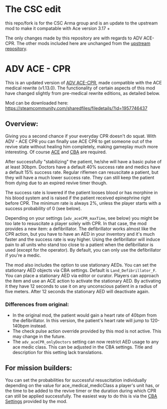# The CSC edit

this repo/fork is for the CSC Arma group and is an update to the upstream mod to make it compatable with Ace version 3.17 +


The only changes made by this repository are with regards to ADV ACE-CPR. The other mods included here are unchanged from the
[upstream repository][ADV].

# ADV ACE - CPR

This is an updated version of [ADV ACE-CPR][ADV], made compatible with the ACE medical rewrite (v1.13.0). The functionality of
certain aspects of this mod have changed slightly from pre-medical rewrite editions, as detailed below.

Mod can be downloaded here: https://steamcommunity.com/sharedfiles/filedetails/?id=1957746437

## Overview:

Giving you a second chance if your everyday CPR doesn't do squat. With ADV - ACE CPR you can finally use ACE CPR to get someone
out of the revive state without healing him completely, making gameplay much more interesting. Of course [ACE][ACE] and
[CBA][CBA] are required.

After successfully "stabilizing" the patient, he/she will have a basic pulse of at least 30bpm. Doctors have a default 40%
success rate and medics have a default 15% success rate. Regular riflemen can resuscitate a patient, but they will have a much
lower success rate. They can still keep the patient from dying due to an expired revive timer though.

The success rate is lowered if the patient looses blood or has morphine in his blood system and is raised if the patient received
epinephrine right before CPR. The minimum rate is always 2%, unless the player starts with a success probability of 0 (see
below).

Depending on your settings (`adv_aceCPR_maxTime`, see below) you might be too late to resuscitate a player solely with CPR. In that
case, the mod provides a new item: a defibrillator. The defibrillator works almost like the CPR action, but you have to have an
AED in your inventory and it's much faster and the success rate is way higher. Using the defibrillator will induce pain to all
units who stand too close to a patient when the defibrillator is used (except for the operator). By default, you can only use the
defibrillator if you're a medic.

The mod also includes the option to use stationary AEDs. You can set the stationary AED objects via CBA settings. Default is
`Land_Defibrillator_F`. You can place a stationary AED via editor or curator. Players can approach the item and use an ACE action
to activate the stationary AED. By activating it they have 12 seconds to use it on any unconscious patient in a radius of five
meters. After 12 seconds the stationary AED will deactivate again.

### Differences from original:

* In the original mod, the patient would gain a heart rate of 40bpm from the defibrillator. In this version, the patient's heart
  rate will jump to 120-140bpm instead.
* The check pulse action override provided by this mod is not active. This may change in the future.
* The `adv_aceCPR_onlyDoctors` setting can now restrict AED usage to any ace medic class. This can be adjusted in the CBA
  settings. Title and description for this setting lack translations.

## For mission builders:

You can set the probabilities for successful resuscitation individually depending on the value for ace_medical_medicClass a
player's unit has, or the time to be added to the revive timer or the duration during which CPR can still be applied
successfully. The easiest way to do this is via the [CBA Settings][1] provided by the mod.


[ADV]: https://github.com/Pergor/ADV_Medical/tree/master/adv_aceCPR "Original mod"
[ACE]: https://steamcommunity.com/sharedfiles/filedetails/?id=463939057
[CBA]: https://steamcommunity.com/sharedfiles/filedetails/?id=450814997&searchtext

[1]: https://github.com/CBATeam/CBA_A3/wiki/CBA-Settings-System
